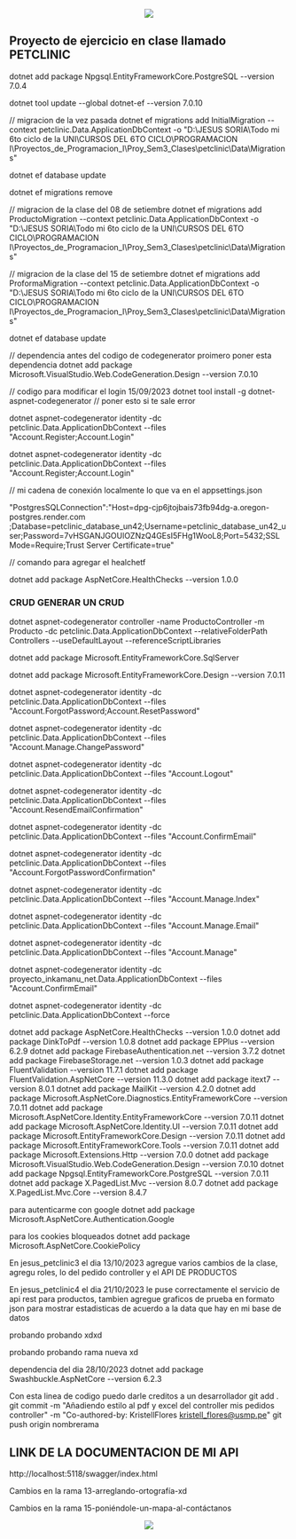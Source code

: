 <p align="center">
  <img src="https://user-images.githubusercontent.com/73097560/115834477-dbab4500-a447-11eb-908a-139a6edaec5c.gif">
</p>

## Proyecto de ejercicio en clase llamado PETCLINIC

dotnet add package Npgsql.EntityFrameworkCore.PostgreSQL --version 7.0.4

dotnet tool update --global dotnet-ef --version 7.0.10

// migracion de la vez pasada
dotnet ef migrations add InitialMigration --context petclinic.Data.ApplicationDbContext -o "D:\JESUS SORIA\Todo mi 6to ciclo de la UNI\CURSOS DEL 6TO CICLO\PROGRAMACION I\Proyectos_de_Programacion_I\Proy_Sem3_Clases\petclinic\Data\Migrations"

dotnet ef database update

dotnet ef migrations remove

// migracion de la clase del 08 de setiembre
dotnet ef migrations add ProductoMigration --context petclinic.Data.ApplicationDbContext -o "D:\JESUS SORIA\Todo mi 6to ciclo de la UNI\CURSOS DEL 6TO CICLO\PROGRAMACION I\Proyectos_de_Programacion_I\Proy_Sem3_Clases\petclinic\Data\Migrations"

// migracion de la clase del 15 de setiembre
dotnet ef migrations add ProformaMigration --context petclinic.Data.ApplicationDbContext -o "D:\JESUS SORIA\Todo mi 6to ciclo de la UNI\CURSOS DEL 6TO CICLO\PROGRAMACION I\Proyectos_de_Programacion_I\Proy_Sem3_Clases\petclinic\Data\Migrations"

dotnet ef database update

// dependencia antes del codigo de codegenerator
proimero poner esta dependencia
dotnet add package Microsoft.VisualStudio.Web.CodeGeneration.Design --version 7.0.10

// codigo para modificar el login 15/09/2023
dotnet tool install -g dotnet-aspnet-codegenerator // poner esto si te sale error 

dotnet aspnet-codegenerator identity -dc petclinic.Data.ApplicationDbContext --files "Account.Register;Account.Login"

dotnet aspnet-codegenerator identity -dc petclinic.Data.ApplicationDbContext --files "Account.Register;Account.Login"


// mi cadena de conexión localmente lo que va en el appsettings.json

"PostgresSQLConnection":"Host=dpg-cjp6jtojbais73fb94dg-a.oregon-postgres.render.com ;Database=petclinic_database_un42;Username=petclinic_database_un42_user;Password=7vHSGANJGOUlOZNzQ4GEsI5FHg1WooL8;Port=5432;SSL Mode=Require;Trust Server Certificate=true"

// comando para agregar el healchetf

dotnet add package AspNetCore.HealthChecks --version 1.0.0 


### CRUD GENERAR UN CRUD
dotnet aspnet-codegenerator controller -name ProductoController -m Producto -dc petclinic.Data.ApplicationDbContext --relativeFolderPath Controllers --useDefaultLayout --referenceScriptLibraries

dotnet add package Microsoft.EntityFrameworkCore.SqlServer


dotnet add package Microsoft.EntityFrameworkCore.Design --version 7.0.11

dotnet aspnet-codegenerator identity -dc petclinic.Data.ApplicationDbContext --files "Account.ForgotPassword;Account.ResetPassword"

dotnet aspnet-codegenerator identity -dc petclinic.Data.ApplicationDbContext --files "Account.Manage.ChangePassword"

dotnet aspnet-codegenerator identity -dc petclinic.Data.ApplicationDbContext --files "Account.Logout"

dotnet aspnet-codegenerator identity -dc petclinic.Data.ApplicationDbContext --files "Account.ResendEmailConfirmation"

dotnet aspnet-codegenerator identity -dc petclinic.Data.ApplicationDbContext --files "Account.ConfirmEmail"

dotnet aspnet-codegenerator identity -dc petclinic.Data.ApplicationDbContext --files "Account.ForgotPasswordConfirmation"

dotnet aspnet-codegenerator identity -dc petclinic.Data.ApplicationDbContext --files "Account.Manage.Index"

dotnet aspnet-codegenerator identity -dc petclinic.Data.ApplicationDbContext --files "Account.Manage.Email"

dotnet aspnet-codegenerator identity -dc petclinic.Data.ApplicationDbContext --files "Account.Manage"
>> 

dotnet aspnet-codegenerator identity -dc proyecto_inkamanu_net.Data.ApplicationDbContext --files "Account.ConfirmEmail"

dotnet aspnet-codegenerator identity -dc petclinic.Data.ApplicationDbContext --force

>> 
>> 
>> 
>> 
>> 

dotnet add package AspNetCore.HealthChecks --version 1.0.0
dotnet add package DinkToPdf --version 1.0.8
dotnet add package EPPlus --version 6.2.9
dotnet add package FirebaseAuthentication.net --version 3.7.2
dotnet add package FirebaseStorage.net --version 1.0.3
dotnet add package FluentValidation --version 11.7.1
dotnet add package FluentValidation.AspNetCore --version 11.3.0
dotnet add package itext7 --version 8.0.1
dotnet add package MailKit --version 4.2.0
dotnet add package Microsoft.AspNetCore.Diagnostics.EntityFrameworkCore --version 7.0.11
dotnet add package Microsoft.AspNetCore.Identity.EntityFrameworkCore --version 7.0.11
dotnet add package Microsoft.AspNetCore.Identity.UI --version 7.0.11
dotnet add package Microsoft.EntityFrameworkCore.Design --version 7.0.11
dotnet add package Microsoft.EntityFrameworkCore.Tools --version 7.0.11
dotnet add package Microsoft.Extensions.Http --version 7.0.0
dotnet add package Microsoft.VisualStudio.Web.CodeGeneration.Design --version 7.0.10
dotnet add package Npgsql.EntityFrameworkCore.PostgreSQL --version 7.0.11
dotnet add package X.PagedList.Mvc --version 8.0.7
dotnet add package X.PagedList.Mvc.Core --version 8.4.7

para autenticarme con google
dotnet add package Microsoft.AspNetCore.Authentication.Google

para los cookies bloqueados
dotnet add package Microsoft.AspNetCore.CookiePolicy

En jesus_petclinic3 el dia 13/10/2023 agregue varios cambios de la clase, agregu roles, lo del pedido controller y el API DE PRODUCTOS

En jesus_petclinic4 el dia 21/10/2023 le puse correctamente el servicio de api rest para productos, tambien agregue graficos de prueba en formato json para mostrar estadisticas de acuerdo a la data que hay en mi base de datos

probando probando xdxd

probando probando rama nueva xd


dependencia del dia 28/10/2023 dotnet add package Swashbuckle.AspNetCore --version 6.2.3

Con esta linea de codigo puedo darle creditos a un desarrollador
git add .
git commit -m "Añadiendo estilo al pdf y excel del controller mis pedidos controller" -m "Co-authored-by: KristellFlores <kristell_flores@usmp.pe>" 
git push origin nombrerama

## LINK DE LA DOCUMENTACION DE MI API
http://localhost:5118/swagger/index.html

Cambios en la rama 13-arreglando-ortografía-xd

Cambios en la rama 15-poniéndole-un-mapa-al-contáctanos

<p align="center">
  <img src="https://user-images.githubusercontent.com/73097560/115834477-dbab4500-a447-11eb-908a-139a6edaec5c.gif">
</p>
